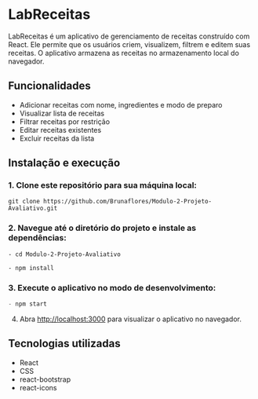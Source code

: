 # LabReceitas

LabReceitas é um aplicativo de gerenciamento de receitas construído com React. Ele permite que os usuários criem, visualizem, filtrem e editem suas receitas. O aplicativo armazena as receitas no armazenamento local do navegador.

## Funcionalidades

- Adicionar receitas com nome, ingredientes e modo de preparo
- Visualizar lista de receitas
- Filtrar receitas por restrição
- Editar receitas existentes
- Excluir receitas da lista

## Instalação e execução

### 1. Clone este repositório para sua máquina local:
````shell
git clone https://github.com/Brunaflores/Modulo-2-Projeto-Avaliativo.git
````

### 2. Navegue até o diretório do projeto e instale as dependências:
````shell
- cd Modulo-2-Projeto-Avaliativo
````
````shell
- npm install
````

### 3. Execute o aplicativo no modo de desenvolvimento:
````js
- npm start
````

4. Abra [http://localhost:3000](http://localhost:3000) para visualizar o aplicativo no navegador.

## Tecnologias utilizadas

- React
- CSS
- react-bootstrap
- react-icons



